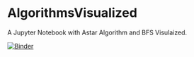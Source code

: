 # AlgorithmsVisualized
A Jupyter Notebook with Astar Algorithm and BFS Visulaized.

[![Binder](https://mybinder.org/badge_logo.svg)](https://mybinder.org/v2/gh/hassan11196/AlgorithmsVisualized.git/master)

